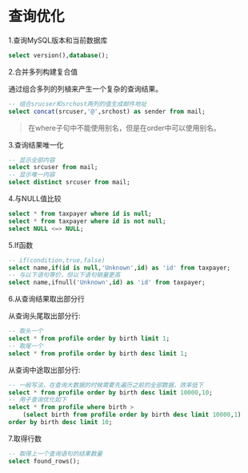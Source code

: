 # 查询优化

1.查询MySQL版本和当前数据库

```sql
select version(),database();
```

2.合并多列构建复合值

通过组合多列的列植来产生一个复杂的查询结果。

```sql
-- 组合srucser和srchost两列的值生成邮件地址
select concat(srcuser,'@',srchost) as sender from mail;
```

> 在where子句中不能使用别名，但是在order中可以使用别名。

3.查询结果唯一化

```sql
-- 显示全部内容
select srcuser from mail;
-- 显示唯一内容
select distinct srcuser from mail;
```

4.与NULL值比较

```sql
select * from taxpayer where id is null;
select * from taxpayer where id is not null;
select NULL <=> NULL;
```

5.If函数

```sql
-- if(condition,true,false)
select name,if(id is null,'Unknown',id) as 'id' from taxpayer;
-- 与以下语句等价，但以下语句销量更高
select name,ifnull('Unknown',id) as 'id' from taxpayer;
```

6.从查询结果取出部分行

从查询头尾取出部分行:

```sql
-- 取头一个
select * from profile order by birth limit 1;
-- 取尾一个
select * from profile order by birth desc limit 1;
```

从查询中途取出部分行:

```sql
-- 一般写法，在查询大数据的时候需要先遍历之前的全部数据，效率低下
select * from profile order by birth desc limit 10000,10;
-- 用子查询优化如下
select * from profile where birth >
    (select birth from profile order by birth desc limit 10000,1)
order by birth desc limit 10;
```

7.取得行数

```sql
-- 取得上一个查询语句的结果数量
select found_rows();
```